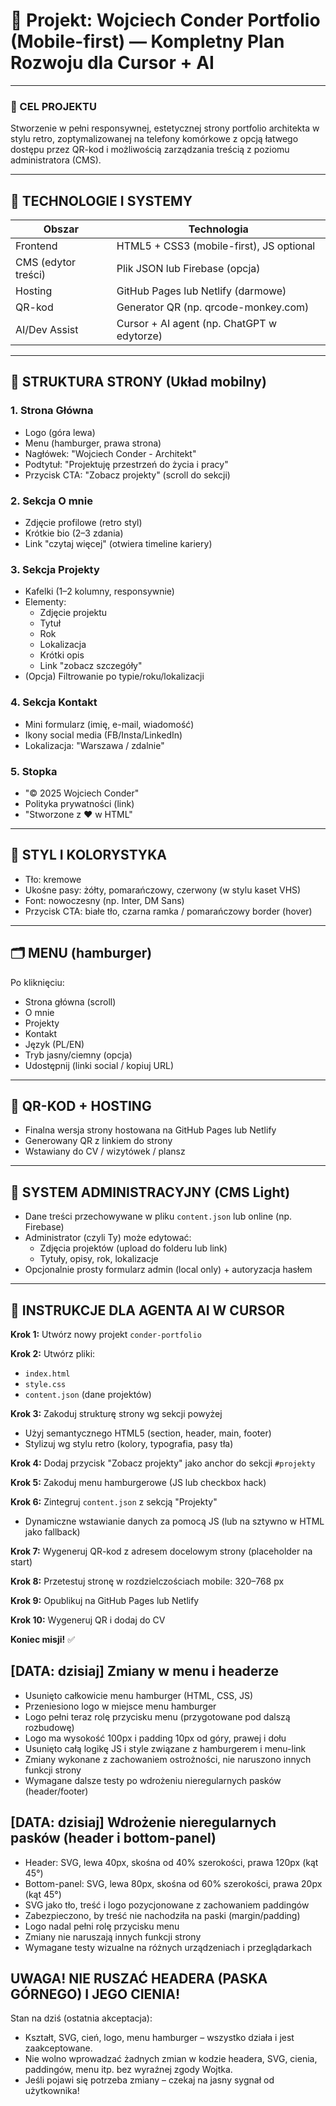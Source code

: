 # 📱 Projekt: Wojciech Conder Portfolio (Mobile-first) — Kompletny Plan Rozwoju dla Cursor + AI

---

### 🎯 CEL PROJEKTU
Stworzenie w pełni responsywnej, estetycznej strony portfolio architekta w stylu retro, zoptymalizowanej na telefony komórkowe z opcją łatwego dostępu przez QR-kod i możliwością zarządzania treścią z poziomu administratora (CMS).

---

## 🔧 TECHNOLOGIE I SYSTEMY
| Obszar | Technologia |
|--------|-------------|
| Frontend | HTML5 + CSS3 (mobile-first), JS optional |
| CMS (edytor treści) | Plik JSON lub Firebase (opcja) |
| Hosting | GitHub Pages lub Netlify (darmowe) |
| QR-kod | Generator QR (np. qrcode-monkey.com) |
| AI/Dev Assist | Cursor + AI agent (np. ChatGPT w edytorze) |

---

## 🧱 STRUKTURA STRONY (Układ mobilny)

### 1. Strona Główna
- Logo (góra lewa)
- Menu (hamburger, prawa strona)
- Nagłówek: "Wojciech Conder - Architekt"
- Podtytuł: "Projektuję przestrzeń do życia i pracy"
- Przycisk CTA: "Zobacz projekty" (scroll do sekcji)

### 2. Sekcja O mnie
- Zdjęcie profilowe (retro styl)
- Krótkie bio (2–3 zdania)
- Link "czytaj więcej" (otwiera timeline kariery)

### 3. Sekcja Projekty
- Kafelki (1–2 kolumny, responsywnie)
- Elementy:
  - Zdjęcie projektu
  - Tytuł
  - Rok
  - Lokalizacja
  - Krótki opis
  - Link "zobacz szczegóły"
- (Opcja) Filtrowanie po typie/roku/lokalizacji

### 4. Sekcja Kontakt
- Mini formularz (imię, e-mail, wiadomość)
- Ikony social media (FB/Insta/LinkedIn)
- Lokalizacja: "Warszawa / zdalnie"

### 5. Stopka
- "© 2025 Wojciech Conder"
- Polityka prywatności (link)
- "Stworzone z ♥ w HTML"

---

## 🌈 STYL I KOLORYSTYKA
- Tło: kremowe
- Ukośne pasy: żółty, pomarańczowy, czerwony (w stylu kaset VHS)
- Font: nowoczesny (np. Inter, DM Sans)
- Przycisk CTA: białe tło, czarna ramka / pomarańczowy border (hover)

---

## 🗂️ MENU (hamburger)
Po kliknięciu:
- Strona główna (scroll)
- O mnie
- Projekty
- Kontakt
- Język (PL/EN)
- Tryb jasny/ciemny (opcja)
- Udostępnij (linki social / kopiuj URL)

---

## 🔗 QR-KOD + HOSTING
- Finalna wersja strony hostowana na GitHub Pages lub Netlify
- Generowany QR z linkiem do strony
- Wstawiany do CV / wizytówek / plansz

---

## 🧠 SYSTEM ADMINISTRACYJNY (CMS Light)
- Dane treści przechowywane w pliku `content.json` lub online (np. Firebase)
- Administrator (czyli Ty) może edytować:
  - Zdjęcia projektów (upload do folderu lub link)
  - Tytuły, opisy, rok, lokalizacje
- Opcjonalnie prosty formularz admin (local only) + autoryzacja hasłem

---

## 🤖 INSTRUKCJE DLA AGENTA AI W CURSOR

**Krok 1:** Utwórz nowy projekt `conder-portfolio`

**Krok 2:** Utwórz pliki:
- `index.html`
- `style.css`
- `content.json` (dane projektów)

**Krok 3:** Zakoduj strukturę strony wg sekcji powyżej
- Użyj semantycznego HTML5 (section, header, main, footer)
- Stylizuj wg stylu retro (kolory, typografia, pasy tła)

**Krok 4:** Dodaj przycisk "Zobacz projekty" jako anchor do sekcji `#projekty`

**Krok 5:** Zakoduj menu hamburgerowe (JS lub checkbox hack)

**Krok 6:** Zintegruj `content.json` z sekcją "Projekty"
- Dynamiczne wstawianie danych za pomocą JS (lub na sztywno w HTML jako fallback)

**Krok 7:** Wygeneruj QR-kod z adresem docelowym strony (placeholder na start)

**Krok 8:** Przetestuj stronę w rozdzielczościach mobile: 320–768 px

**Krok 9:** Opublikuj na GitHub Pages lub Netlify

**Krok 10:** Wygeneruj QR i dodaj do CV

**Koniec misji!** ✅

## [DATA: dzisiaj] Zmiany w menu i headerze

- Usunięto całkowicie menu hamburger (HTML, CSS, JS)
- Przeniesiono logo w miejsce menu hamburger
- Logo pełni teraz rolę przycisku menu (przygotowane pod dalszą rozbudowę)
- Logo ma wysokość 100px i padding 10px od góry, prawej i dołu
- Usunięto całą logikę JS i style związane z hamburgerem i menu-link
- Zmiany wykonane z zachowaniem ostrożności, nie naruszono innych funkcji strony
- Wymagane dalsze testy po wdrożeniu nieregularnych pasków (header/footer)

## [DATA: dzisiaj] Wdrożenie nieregularnych pasków (header i bottom-panel)

- Header: SVG, lewa 40px, skośna od 40% szerokości, prawa 120px (kąt 45°)
- Bottom-panel: SVG, lewa 80px, skośna od 60% szerokości, prawa 20px (kąt 45°)
- SVG jako tło, treść i logo pozycjonowane z zachowaniem paddingów
- Zabezpieczono, by treść nie nachodziła na paski (margin/padding)
- Logo nadal pełni rolę przycisku menu
- Zmiany nie naruszają innych funkcji strony
- Wymagane testy wizualne na różnych urządzeniach i przeglądarkach

## UWAGA! NIE RUSZAĆ HEADERA (PASKA GÓRNEGO) I JEGO CIENIA!

Stan na dziś (ostatnia akceptacja):
- Kształt, SVG, cień, logo, menu hamburger – wszystko działa i jest zaakceptowane.
- Nie wolno wprowadzać żadnych zmian w kodzie headera, SVG, cienia, paddingów, menu itp. bez wyraźnej zgody Wojtka.
- Jeśli pojawi się potrzeba zmiany – czekaj na jasny sygnał od użytkownika!
